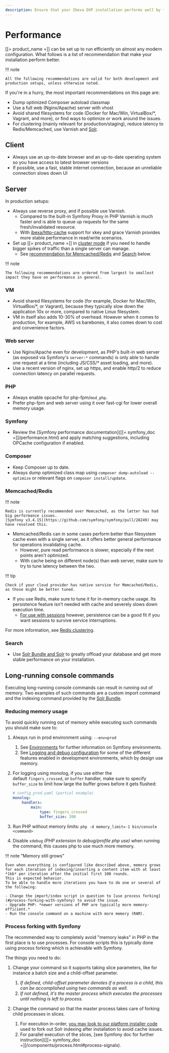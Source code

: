```yaml
---
description: Ensure that your Ibexa DXP installation performs well by following our set of recommendations.
---
```


# Performance

[[= product_name =]] can be set up to run efficiently on almost any modern configuration.
What follows is a list of recommendation that make your installation perform better.

!!! note

    All the following recommendations are valid for both development and production setups, unless otherwise noted.

If you're in a hurry, the most important recommendations on this page are:

- Dump optimized Composer autoload classmap
- Use a full web (Nginx/Apache) server with vhost
- Avoid shared filesystems for code (Docker for Mac/Win, VirtualBox/*, Vagrant, and more), or find ways to optimize or work around the issues.
- For clustering (mainly relevant for production/staging), reduce latency to Redis/Memcached, use Varnish and [Solr](solr_overview.md).

## Client

- Always use an up-to-date browser and an up-to-date operating system so you have access to latest browser versions
- If possible, use a fast, stable internet connection, because an unreliable connection slows down UI

## Server

In production setups:

- Always use reverse proxy, and if possible use Varnish.
    - Compared to the built-in Symfony Proxy in PHP Varnish is much faster and is able to queue up requests for the same fresh/invalidated resource.
    - With [ibexa/http-cache](https://github.com/ibexa/http-cache) support for xkey and grace Varnish provides more stable performance in read/write scenarios.
- Set up [[= product_name =]] in [cluster mode](clustering.md) if you need to handle bigger spikes of traffic than a single server can manage.
    - See [recommendation for Memcached/Redis](#memcachedredis) and [Search](#search) below.

!!! note

    The following recommendations are ordered from largest to smallest impact they have on performance in general.

### VM

- Avoid shared filesystems for code (for example, Docker for Mac/Win, VirtualBox/*, or Vagrant), because they typically slow down the application 10x or more, compared to native Linux filesystem.
- VM in itself also adds 10-30% of overhead. However when it comes to production, for example, AWS vs barebones, it also comes down to cost and convenience factors.

### Web server

- Use Nginx/Apache even for development, as PHP's built-in web server (as exposed via Symfony's `server:*` commands) is only able to handle one request at a time (including JS/CSS/* asset loading, and more).
- Use a recent version of nginx, set up https, and enable http/2 to reduce connection latency on parallel requests.

### PHP

- Always enable opcache for php-fpm/`mod_php`.
- Prefer php-fpm and web server using it over fast-cgi for lower overall memory usage.

### Symfony

- Review the [Symfony performance documentation]([[= symfony_doc =]]/performance.html) and apply matching suggestions, including OPCache configuration if enabled.

### Composer

- Keep Composer up to date.
- Always dump optimized class map using `composer dump-autoload --optimize` or relevant flags on `composer install/update`.

### Memcached/Redis

!!! note

    Redis is currently recommended over Memcached, as the latter has had big performance issues.
    [Symfony v3.4.15](https://github.com/symfony/symfony/pull/28249) may have resolved this.

- Memcached/Redis can in some cases perform better than filesystem cache even with a single server, as it offers better general performance for operations invalidating cache.
    - However, pure read performance is slower, especially if the next points aren't optimized.
    - With cache being on different node(s) than web server, make sure to try to tune latency between the two.

!!! tip

    Check if your cloud provider has native service for Memcached/Redis, as those might be better tuned.

- If you use Redis, make sure to tune it for in-memory cache usage. Its persistence feature isn't needed with cache and severely slows down execution time.
    - [For use with sessions](sessions.md#cluster-setup) however, persistence can be a good fit if you want sessions to survive service interruptions.

For more information, see [Redis clustering](persistence_cache.md#redis-clustering).

### Search

- Use [Solr Bundle and Solr](solr_overview.md) to greatly offload your database and get more stable performance on your installation.

## Long-running console commands

Executing long-running console commands can result in running out of memory.
Two examples of such commands are a custom import command and the indexing command provided by the [Solr Bundle](solr_overview.md).

### Reducing memory usage

To avoid quickly running out of memory while executing such commands you should make sure to:

1. Always run in prod environment using: `--env=prod`

    1. See [Environments](environments.md) for further information on Symfony environments.
    1. See [Logging and debug configuration](devops.md#logging-and-debug-configuration)
    for some of the different features enabled in development environments, which by design use memory.

1. For logging using monolog, if you use either the default `fingers_crossed`, or `buffer` handler, make sure to specify `buffer_size` to limit how large the buffer grows before it gets flushed:

    ``` yaml
    # config_prod.yaml (partial example)
    monolog:
        handlers:
            main:
                type: fingers_crossed
                buffer_size: 200
    ```

1.  Run PHP without memory limits: `php -d memory_limit=-1 bin/console <command>`
1.  Disable `xdebug` *(PHP extension to debug/profile php use)* when running the command, this causes php to use much more memory.

!!! note "Memory still grows"

    Even when everything is configured like described above, memory grows for each iteration of indexing/inserting a content item with at least *1kb* per iteration after the initial first 100 rounds.
    This is expected behavior.
    To be able to handle more iterations you have to do one or several of the following:

    - Change the import/index script in question to [use process forking](#process-forking-with-symfony) to avoid the issue.
    - Upgrade PHP: *newer versions of PHP are typically more memory-efficient.*
    - Run the console command on a machine with more memory (RAM).

### Process forking with Symfony

The recommended way to completely avoid "memory leaks" in PHP in the first place is to use processes.
For console scripts this is typically done using process forking which is achievable with Symfony.

The things you need to do:

1. Change your command so it supports taking slice parameters, like for instance a batch size and a child-offset parameter.
    1. *If defined, child-offset parameter denotes if a process is a child, this can be accomplished using two commands as well.*
    2. *If not defined, it's the master process which executes the processes until nothing is left to process.*

2. Change the command so that the master process takes care of forking child processes in slices.
    1. For execution in-order, [you may look to our platform installer code](https://github.com/ibexa/core/blob/main/src/bundle/RepositoryInstaller/Command/InstallPlatformCommand.php#L220)
    used to fork out Solr indexing after installation to avoid cache issues.
    2. For parallel execution of the slices, [see Symfony doc for further instruction]([[= symfony_doc =]]/components/process.html#process-signals).
